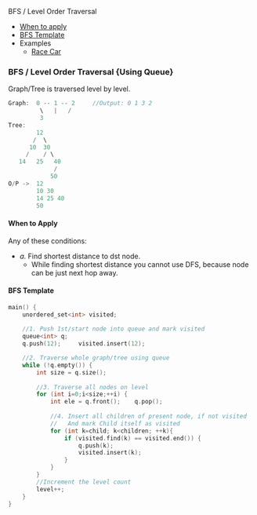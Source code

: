BFS / Level Order Traversal
- [When to apply](#w)
- [BFS Template](#t)
- Examples
  - [Race Car]() 

### BFS / Level Order Traversal {Using Queue}
Graph/Tree is traversed level by level.
```c
Graph: 	0 -- 1 -- 2		//Output: 0 1 3 2
         \   |	 /
	     3
Tree:
        12
       /  \
      10  30
     /    / \
   14   25   40
             /
            50
O/P ->  12 
        10 30 
        14 25 40 
        50
```

<a name=w></a>
#### When to Apply
Any of these conditions:
- _a._ Find shortest distance to dst node.
  - While finding shortest distance you cannot use DFS, because node can be just next hop away.

<a name=t></a>
#### BFS Template
```c
main() {
	unordered_set<int> visited;
	
	//1. Push 1st/start node into queue and mark visited
	queue<int> q;
	q.push(12); 	visited.insert(12);

	//2. Traverse whole graph/tree using queue
	while (!q.empty()) {
		int size = q.size();
		
		//3. Traverse all nodes on level
		for (int i=0;i<size;++i) {
			int ele = q.front();	q.pop();
		
			//4. Insert all children of present node, if not visited
			//   And mark Child itself as visited
			for (int k=child; k<children; ++k){
				if (visited.find(k) == visited.end()) {
					q.push(k);
					visited.insert(k);
				}
			}
		}
		//Increment the level count
		level++;
	}
}
```
